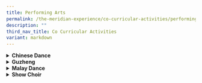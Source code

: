 ```yaml
---
title: Performing Arts
permalink: /the-meridian-experience/co-curricular-activities/performing-arts/
description: ""
third_nav_title: Co Curricular Activities
variant: markdown
---
```

<details>
  <summary><b>Chinese Dance</b></summary>
	<br>
				<i>(For Boys and Girls)</i>

<p align="justify">The Chinese Dance CCA aims to teach students basic dance movements and techniques. It instills appreciation of dance, music and the beauty of Chinese cultural.&nbsp; The CCA is an excellent platform for the students to develop their motor skills through dance movement.&nbsp; It also builds the students’ self-confidence and inculcates values such as teamwork, cooperation and discipline in them.</p>

We welcome students who have interest in dance, music and the Chinese culture to join our dance group!

**Highlights**

Students are given the opportunities to take part in the SYF Arts Presentation as well as in various community performances.

<u>Our Achievements</u>

<p>2024 Singapore Youth Festival Arts Presentation - Certificate of Accomplishment</p>

<p><u>School Performances in 2023</u></p>
<ul>
  <li>National Day Celebrations</li>
	<li>Prize Giving Day Performance</li>
</ul>  

<p><u>School Performances in 2024</u></p>
<ul>
  <li>Pasir Ris West Chinese New Year Dinner</li>
</ul>  

<table style="width:100%">
  <tbody><tr>
		</tr></tbody>
    <tbody><tr><td><img src="/images/The%20Meridian%20Experience/Co%20Curricular%20Activities/Performing%20Arts/Chinese%20Dance/2024_Chinese_Dance_1.jpg" style="width:350px;height:250px;float:center"></td>
    <td><img src="/images/The%20Meridian%20Experience/Co%20Curricular%20Activities/Performing%20Arts/Chinese%20Dance/2024_Chinese_Dance_2.jpg" style="width:350px;height:250px;float:center"></td>
	</tr>
			<tr><td><img src="/images/The%20Meridian%20Experience/Co%20Curricular%20Activities/Performing%20Arts/Chinese%20Dance/2024_CD1.jpg" style="width:350px;height:250px;float:center"></td>
    <td><img src="/images/The%20Meridian%20Experience/Co%20Curricular%20Activities/Performing%20Arts/Chinese%20Dance/2024_CD2.jpg" style="width:350px;height:250px;float:center"></td>
	</tr>
</tbody></table>
<img src="/images/The%20Meridian%20Experience/Co%20Curricular%20Activities/Performing%20Arts/Chinese%20Dance/2024_CD3.jpg" style="width:350px;height:250px;">
<p style="margin-bottom:0; margin-top:0; text-align:center;">SYF 2024</p>

<br>

<table style="width:100%">
  <tbody><tr>
		</tr></tbody>
    <tbody><tr><td><img src="/images/The%20Meridian%20Experience/Co%20Curricular%20Activities/Performing%20Arts/Chinese%20Dance/Chinese-Dance-4.jpg" style="width:350px;height:250px;float:center"></td>
    <td><img src="/images/The%20Meridian%20Experience/Co%20Curricular%20Activities/Performing%20Arts/Chinese%20Dance/2024_Chinese_Dance_2.JPG" style="width:350px;height:250px;float:center"></td>
	</tr>
</tbody></table>
<p style="margin-bottom:0; margin-top:0; text-align:center;">SYF 2022</p>

<br>

<img src="/images/The%20Meridian%20Experience/Co%20Curricular%20Activities/Performing%20Arts/Chinese%20Dance/2024_Chinese_Dance_3_min.jpg" style="width:350px;height:250px;">
<p style="margin-bottom:0; margin-top:0; text-align:center;">Prize Giving Day Performance</p>

<br>
<img src="/images/The%20Meridian%20Experience/Co%20Curricular%20Activities/Performing%20Arts/Chinese%20Dance/2024_Chinese_Dance_4.jpg" style="width:350px;height:420px;">
<p style="margin-bottom:0; margin-top:0; text-align:center;">National  Day Celebration</p>

For enquiries on the school’s Chinese Dance CCA, please email:<br>
• <a href="mailto:li_cheng@moe.edu.sg">Mdm Li Cheng</a><br>
• <a href="mailto:chen_chai_ying@moe.edu.sg">Mdm Jane Chen</a>
	<br>
<br>
</details>


<details>
  <summary><b>Guzheng</b></summary>
	<br>
			<i>(For Boys and Girls)</i>

<p align="justify">Guzheng (古筝), is a Chinese musical instrument that has a history dating back to 500 B.C. GU (古) in Chinese means, Old, long history. It is a&nbsp; popular instrument all over the world because of the elegant&nbsp; design. Learning Guzheng can help to develop the connection between left and right brain, because playing the Guzheng requires coordination of both the left hand and right hand. You can memorize better and be more attentive.</p>

<p align="justify">As our Guzheng is played in an ensemble , we value teamwork, unity, discipline and commitment, encouraging every member to work together, forge friendships and gain skills that will last a lifetime.</p>

**Highlights**  

<u>Our Achievements</u>

<p>2024 Singapore Youth Festival Arts Presentation - Certificate of Accomplishment</p>

<table style="width:100%">

  <tbody><tr>
    <td><img src="/images/The%20Meridian%20Experience/Co%20Curricular%20Activities/Performing%20Arts/Guzheng/Guzheng-1.jpg" style="width:350px;height:220px;float:center"></td>
    <td><img src="/images/The%20Meridian%20Experience/Co%20Curricular%20Activities/Performing%20Arts/Guzheng/Guzheng-2.jpg" style="width:350px;height:220px;float:center"></td>
  </tr>
  <tr>
		 <td><img src="/images/The%20Meridian%20Experience/Co%20Curricular%20Activities/Performing%20Arts/Guzheng/Guzheng-3.jpg" style="width:350px;height:220px;float:center"></td>
    <td><img src="/images/The%20Meridian%20Experience/Co%20Curricular%20Activities/Performing%20Arts/Guzheng/Guzheng-4.jpg" style="width:350px;height:220px;float:center"></td>
  </tr>
</tbody></table>

<table style="width:100%">

  <tbody><tr>
    <td><iframe width="380" height="230" src="https://www.youtube.com/embed/9hWPPa1niQY" title="YouTube video player" frameborder="0" allow="accelerometer; autoplay; clipboard-write; encrypted-media; gyroscope; picture-in-picture; web-share" allowfullscreen=""></iframe></td>
    <td><iframe width="380" height="230" src="https://www.youtube.com/embed/SMTG7xx_Nsw" title="YouTube video player" frameborder="0" allow="accelerometer; autoplay; clipboard-write; encrypted-media; gyroscope; picture-in-picture; web-share" allowfullscreen=""></iframe></td>
	</tr>
	
</tbody></table>

For enquiries on the school’s Guzheng CCA, please email:<br>
• <a href="mailto:duan_xiaolu@moe.edu.sg">Mdm Duan Xiaolu</a><br>
• <a href="mailto:lim_lee_yong@moe.edu.sg">Ms Debbie Lim</a>
<br>
<br>
</details>


<details>
  <summary><b>Malay Dance</b></summary>
	<br>
			<i>(For Boys and Girls)</i>

<p align="justify"> Dancing is a unique form of exercise because it provides the heart-healthy benefits of an aerobic exercise while also allowing one to have fun. Dancing also helps to reduce stress, increase energy, improve strength and increase muscle tone and coordination.</p>

<p align="justify">The Malay Dance CCA plays an important role in imparting the rich cultural Malay heritage, and developing grace, rhythm and discipline in our dancers through the performing arts. Through our CCA, members are nurtured to become confident and resilient individuals, who are also active team players and caring citizens. Members learn to respect others and be responsible for their own learning. The growth mindset to constantly improve on one’s skills is built in the CCA.</p>

**Highlights**  

<u>Our Achievements</u>

<p>2024 Singapore Youth Festival Arts Presentation - Certificate of Accomplishment</p>

<u>School-based Performance</u>
<li>Prize-giving ceremonies</li>


<u>Public performances</u>
<ul>
<li>Pasir Ris Library during Meridian Performing Arts Festival</li>
<li>Pasir Ris West Chinese New Year Dinner </li>
<li>Singapore Youth Festival (SYF)</li>
	</ul>

<table style="width:100%">

  <tbody><tr>
    <td><img src="/images/The%20Meridian%20Experience/Co%20Curricular%20Activities/Performing%20Arts/Malay%20Dance/MD%201.png" style="width:350px;height:250px;float:center"></td>
    <td><img src="/images/The%20Meridian%20Experience/Co%20Curricular%20Activities/Performing%20Arts/Malay%20Dance/MD%202.png" style="width:350px;height:250px;float:center"></td>
  </tr>
  <tr>
		 <td><img src="/images/The%20Meridian%20Experience/Co%20Curricular%20Activities/Performing%20Arts/Malay%20Dance/MD%207.jpg" style="width:350px;height:220px;float:center"></td>
    <td><img src="/images/The%20Meridian%20Experience/Co%20Curricular%20Activities/Performing%20Arts/Malay%20Dance/MD8.jpg" style="width:350px;height:220px;float:center"></td>
  </tr>
</tbody></table>

<iframe width="560" height="315" src="https://www.youtube.com/embed/3A6y1L_YQoA" title="YouTube video player" frameborder="0" allow="accelerometer; autoplay; clipboard-write; encrypted-media; gyroscope; picture-in-picture; web-share" allowfullscreen=""></iframe>

For enquiries on the school’s Malay Dance CCA, please email:<br>
• <a href="mailto:juliana_Jalil@moe.edu.sg">Mdm Juliana Binte Jallil</a><br>
• <a href="mailto:masayu_mohamed@moe.edu.sg">Mdm Masayu Bte Mohamed</a>
<br>
<br>
</details>


<details>
  <summary><b>Show Choir</b></summary>
	<br>
			<i>(For Boys and Girls)</i>

<p align="justify">The Choir CCA is about integrating coordinated modern dance choreography with strong vocal singing skills. Regardless of musical background, we welcome all students who are interested in the CCA, and we provide a platform for them to discover and display their talents in Music, song, dance and leadership. We strive to nurture the passion and confidence for performing in our students by providing them with multiple opportunities both in and out of school.</p>

**Highlights**  

<u>School Performances in 2023</u>
<ul>
<li>National Day Celebrations</li>
<li>Meridian Primary School Open House</li>
<li>Children's Day and P3-P6 Prize-giving Day</li>
</ul>

<u>Public Performances in 2023</u>
<ul>
<li>Cerebral Palsy Alliance Singapore as part of Values-In-Action</li>
<li>Green Oval Park Residents' Network Hari Raya Event</li>
<li>Pasir Ris West Chinese New Year Dinner</li>
</ul>

<table style="width:100%">

  <tbody><tr>
    <td><img src="/images/The%20Meridian%20Experience/Co%20Curricular%20Activities/Performing%20Arts/Show%20Choir/SC%209.jpg" style="width:350px;height:250px;float:center"></td>
    <td><img src="/images/The%20Meridian%20Experience/Co%20Curricular%20Activities/Performing%20Arts/Show%20Choir/SC%208.jpg" style="width:350px;height:250px;float:center"></td>
  </tr>
  <tr>
		 <td colspan="2"><img src="/images/The%20Meridian%20Experience/Co%20Curricular%20Activities/Performing%20Arts/Show%20Choir/SC%202.jpg" style="width:350px;height:250px;float:center"><center>Students work hard during their dance practice.</center></td>
  </tr>
	<tr>
		<td><img src="/images/The%20Meridian%20Experience/Co%20Curricular%20Activities/Performing%20Arts/Show%20Choir/2023_SC1.jpg" style="width:350px;height:250px;float:center"><center>Chinese New Year Performance @ Pasir Ris Elias CC.</center></td>
		<td><img src="/images/The%20Meridian%20Experience/Co%20Curricular%20Activities/Performing%20Arts/Show%20Choir/2023_SC2.jpg" style="width:350px;height:250px;float:center"><center>Green Oval Park Residents' Network Hari Raya Event</center></td>
	</tr>
	<tr>
		<td><img src="/images/The%20Meridian%20Experience/Co%20Curricular%20Activities/Performing%20Arts/Show%20Choir/2023_SC3.png" style="width:350px;height:220px;float:center"><center>Performance during MPS Open House.</center></td>
		<td><img src="/images/The%20Meridian%20Experience/Co%20Curricular%20Activities/Performing%20Arts/Show%20Choir/SC%2010.jpg" style="width:350px;height:220px;float:center"><center>National Day Performance</center></td>
	</tr>
</tbody></table>



<iframe width="560" height="315" src="https://www.youtube.com/embed/YQdiFHXM7Bc" title="YouTube video player" frameborder="0" allow="accelerometer; autoplay; clipboard-write; encrypted-media; gyroscope; picture-in-picture" allowfullscreen=""></iframe>
<br>
For enquiries on the school’s Show Choir CCA, please email:<br>
• <a href="mailto:angel_huang@moe.edu.sg">Ms Angel Huang</a><br>
• <a href="mailto:alwin_tien_der-we@moe.edu.sg">Mr Alwin Tien</a><br>
• <a href="mailto:nurizan_abdul_wahab@moe.edu.sg">Mdm Nurizan Bte Abdul Wahab</a>

</details>